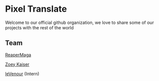 # Pixel Translate
Welcome to our official github organization, we love to share some of our projects with the rest of the world

## Team

[ReaperMaga](https://github.com/reapermaga)

[Zoey Kaiser](https://github.com/zoey-kaiser)

[leVenour](https://github.com/leVenour) (Intern)
